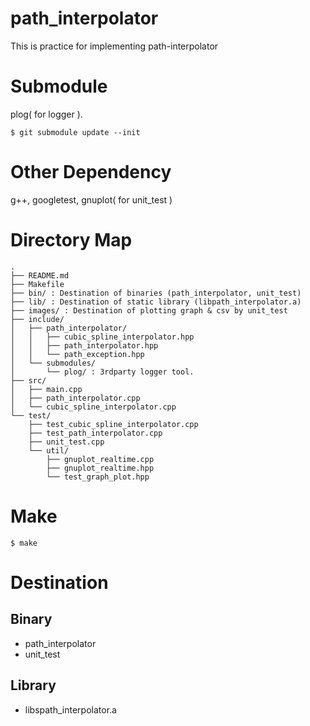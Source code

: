 path_interpolator
===

This is practice for implementing path-interpolator

# Submodule

plog( for logger ).

```
$ git submodule update --init
```

# Other Dependency

g++, googletest, gnuplot( for unit_test )

# Directory Map

```
.
├── README.md
├── Makefile
├── bin/ : Destination of binaries (path_interpolator, unit_test)
├── lib/ : Destination of static library (libpath_interpolator.a)
├── images/ : Destination of plotting graph & csv by unit_test
├── include/
│   ├── path_interpolator/
│   │   ├── cubic_spline_interpolator.hpp
│   │   ├── path_interpolator.hpp
│   │   └── path_exception.hpp
│   └── submodules/
│       └── plog/ : 3rdparty logger tool.
├── src/
│   ├── main.cpp
│   ├── path_interpolator.cpp
│   └── cubic_spline_interpolator.cpp
└── test/
    ├── test_cubic_spline_interpolator.cpp
    ├── test_path_interpolator.cpp
    ├── unit_test.cpp
    └── util/
        ├── gnuplot_realtime.cpp
        ├── gnuplot_realtime.hpp
        └── test_graph_plot.hpp

```

# Make

```
$ make
```

# Destination

## Binary

- path\_interpolator
- unit\_test

## Library

- libspath\_interpolator.a
